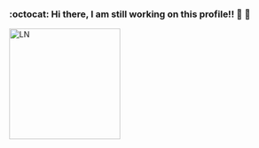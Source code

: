 ### :octocat: Hi there, I am still working on this profile!! :construction: :construction:


<a href="https://github.com/imattos78"><img src="https://i.ibb.co/x515BFG/Perfil-red.png" alt="LN" height="auto" width="200" border-radius="50%"></a>

<!---
Here are some ideas to get you started:

- 🔭 I’m currently working on ...
- 🌱 I’m currently learning ...
- 👯 I’m looking to collaborate on ...
- 🤔 I’m looking for help with ...
- 💬 Ask me about ...
- 📫 How to reach me: ...
- 😄 Pronouns: ...
- ⚡ Fun fact: ...
--->
